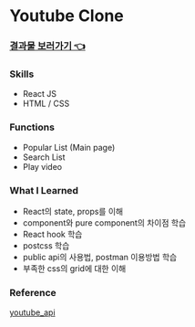 # Youtube Clone 

###  [결과물 보러가기 👈](https://hyjoong.github.io/clone-youtube/)


### Skills 
- React JS
- HTML / CSS


### Functions
- Popular List (Main page)
- Search List
- Play video


### What I Learned
- React의 state, props를 이해
- component와 pure component의 차이점 학습
- React hook 학습
- postcss 학습
- public api의 사용법, postman 이용방법 학습
- 부족한 css의 grid에 대한 이해

### Reference
[youtube_api](https://developers.google.com/youtube/v3/getting-started?hl=ko)